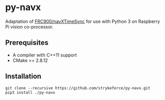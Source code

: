 # py-navx

Adaptation of [FRC900/navXTimeSync](https://github.com/FRC900/navXTimeSync) for
use with Python 3 on Raspberry Pi vision co-processor.

## Prerequisites

- A compiler with C++11 support
- CMake >= 2.8.12

## Installation

```
git clone --recursive https://github.com/strykeforce/py-navx.git
pip3 install ./py-navx
```
